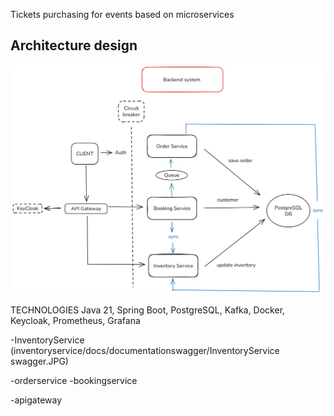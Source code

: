 Tickets purchasing for events based on microservices

## Architecture design

![Diseño de Arquitectura](inventoryservice/docs/architecture-design/Diagram.png)

TECHNOLOGIES
Java 21, Spring Boot, PostgreSQL, Kafka, Docker, Keycloak, Prometheus, Grafana

-InventoryService
(inventoryservice/docs/documentationswagger/InventoryService swagger.JPG)

-orderservice
-bookingservice

-apigateway


